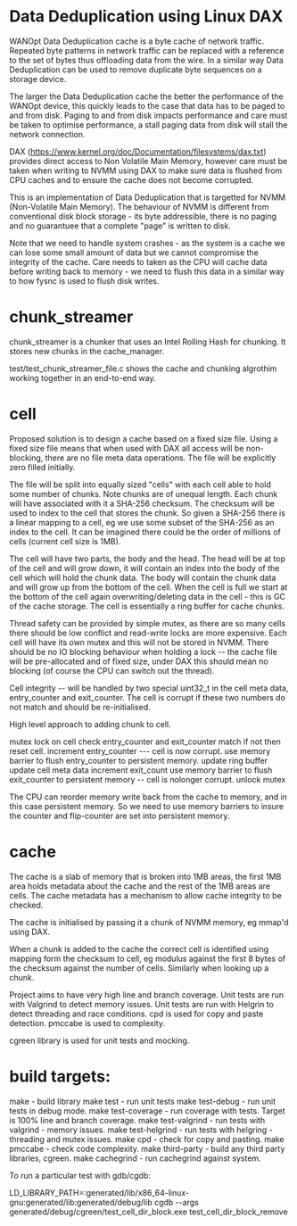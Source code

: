 # Data Deduplication using Linux DAX

WANOpt Data Deduplication cache is a byte cache of network traffic.
Repeated byte patterns in network traffic can be replaced 
with a reference to the set of bytes thus offloading data 
from the wire. In a similar way Data Deduplication can be used 
to remove duplicate byte sequences on a storage device.

The larger the Data Deduplication cache the better the performance of
the WANOpt device, this quickly leads to the case that 
data has to be paged to and from disk. Paging to and from
disk impacts performance and care must be taken to optimise
performance, a stall paging data from disk will stall the network
connection.

DAX (https://www.kernel.org/doc/Documentation/filesystems/dax.txt) 
provides direct access to Non Volatile Main
Memory, however care must be taken when writing to NVMM using
DAX to make sure data is flushed from CPU caches and to 
ensure the cache does not become corrupted.

This is an implementation of Data Deduplication that is targetted
for NVMM (Non-Volatile Main Memory). The behaviour of
NVMM is different from conventional disk block storage - 
its byte addressible, there is no paging and no guarantuee
that a complete "page" is written to disk.

Note that we need to handle system crashes - as the system is a 
cache we can lose some small amount of data but we cannot 
compromise the integrity of the cache. Care needs to taken
as the CPU will cache data before writing back to memory -
we need to flush this data in a similar way to how
fysnc is used to flush disk writes. 

# chunk_streamer


chunk_streamer is a chunker that uses an Intel Rolling
Hash for chunking. It stores new chunks in the cache_manager.

test/test_chunk_streamer_file.c shows the cache and chunking
algrothim working together in an end-to-end way.

# cell

Proposed solution is to design a cache based on a fixed size 
file. Using a fixed size file means that when used with DAX
all access will be non-blocking, there are no file meta data
operations. The file will be explicitly zero filled initially. 

The file will be split into equally sized "cells" with
each cell able to hold some number of chunks. Note chunks are 
of unequal length. Each chunk will have associated with it
a SHA-256 checksum. The checksum will be used to index to the 
cell that stores the chunk. So given a SHA-256 there is a 
linear mapping to a cell, eg we use some subset of
the SHA-256 as an index to the cell. It can be imagined there 
could be the order of millions of cells (current cell size is
1MB).

The cell will have two parts, the body and the head. The
head will be at top of the cell and will grow down, it will
contain an index into the body of the cell which will hold
the chunk data. The body will contain the chunk data and will grow 
up from the bottom of the cell. When the cell is full we
start at the bottom of the cell again overwriting/deleting
data in the cell - this is GC of the cache storage. The cell
is essentially a ring buffer for cache chunks.

Thread safety can be provided by simple mutex, as there
are so many cells there should be low conflict and read-write
locks are more expensive. Each cell will have its own mutex
and this will not be stored in NVMM. There should be no IO 
blocking behaviour when holding a lock -- the cache file will be
pre-allocated and of fixed size, under DAX this should
mean no blocking (of course the CPU can switch out the thread).

Cell integrity -- will be handled by two special uint32_t in 
the cell meta data, entry_counter and exit_counter. The cell is
corrupt if these two numbers do not match and should be
re-initialised.

High level approach to adding chunk to cell.

mutex lock on cell
check entry_counter and exit_counter match 
  if not then reset cell.
increment entry_counter --- cell is now corrupt.
use memory barrier to flush entry_counter to persistent memory.
update ring buffer
update cell meta data
increment exit_count 
use memory barrier to flush exit_counter to persistent memory -- cell is nolonger corrupt.
unlock mutex

The CPU can reorder memory write back from the cache to memory, and
in this case persistent memory. So we need to use memory barriers to
insure the counter and flip-counter are set into persistent memory.

# cache


The cache is a slab of memory that is broken into 1MB areas,
the first 1MB area holds metadata about the cache and the rest
of the 1MB areas are cells. The cache metadata has a mechanism
to allow cache integrity to be checked. 

The cache is initialised by passing it a chunk of NVMM memory,
eg mmap'd using DAX.

When a chunk is added to the cache the correct cell is identified
using mapping form the checksum to cell, eg modulus against the
first 8 bytes of the checksum against the number of cells. 
Similarly when looking up a chunk.

Project aims to have very high line and branch coverage.
Unit tests are run with Valgrind to detect memory issues.
Unit tests are run with Helgrin to detect threading and race conditions.
cpd is used for copy and paste detection.
pmccabe is used to complexity.

cgreen library is used for unit tests and mocking.

# build targets:

make - build library
make test - run unit tests
make test-debug - run unit tests in debug mode.
make test-coverage - run coverage with tests. Target is 100% line and branch
                     coverage.
make test-valgrind - run tests with valgrind - memory issues.
make test-helgrind - run tests with helgring - threading and mutex issues.
make cpd - check for copy and pasting.
make pmccabe - check code complexity.
make third-party - build any third party libraries, cgreen.
make cachegrind - run cachegrind against system.

To run a particular test with gdb/cgdb:

LD_LIBRARY_PATH=:generated/lib/x86_64-linux-gnu:generated/lib:generated/debug/lib cgdb --args generated/debug/cgreen/test_cell_dir_block.exe test_cell_dir_block_remove
